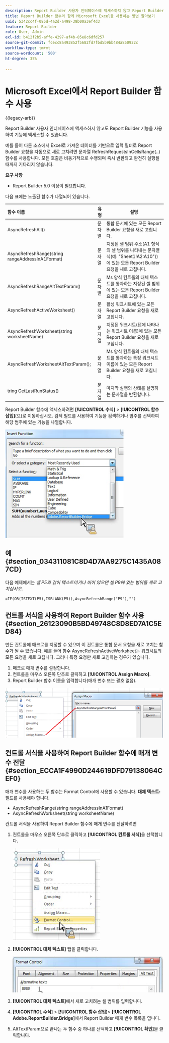 ```yaml
---
description: Report Builder 사용자 인터페이스에 액세스하지 않고 Report Builder 함수와 함께 Microsoft Excel을 사용하는 방법을 알아봅니다.
title: Report Builder 함수와 함께 Microsoft Excel을 사용하는 방법 알아보기
uuid: 5342cc4f-085d-4a2d-a498-38b00a3ef4d3
feature: Report Builder
role: User, Admin
exl-id: b412f2b5-affe-4297-af4b-85e8c6dfd257
source-git-commit: fcecc8a493852f5682fd7fbd5b9bb484a850922c
workflow-type: tm+mt
source-wordcount: '500'
ht-degree: 35%

---
```


# Microsoft Excel에서 Report Builder 함수 사용

{{legacy-arb}}

Report Builder 사용자 인터페이스에 액세스하지 않고도 Report Builder 기능을 사용하여 기능에 액세스할 수 있습니다.

예를 들어 다른 소스에서 Excel로 가져온 데이터를 기반으로 입력 필터로 Report Builder 요청을 자동으로 새로 고치려면 문자열 RefreshRequestsInCellsRange(..) 함수를 사용합니다. 모든 호출은 비동기적으로 수행되며 즉시 반환되고 완전히 실행될 때까지 기다리지 않습니다.

**요구 사항**

* Report Builder 5.0 이상이 필요합니다.

다음 표에는 노출된 함수가 나열되어 있습니다.

| 함수 이름 | 유형 | 설명 |
|:---| --- | ---|
| AsyncRefreshAll() | 문자열 | 통합 문서에 있는 모든 Report Builder 요청을 새로 고칩니다. |
| AsyncRefreshRange(string rangeAddressInA1Format) | 문자열 | 지정된 셀 범위 주소(A1 형식의 셀 범위를 나타내는 문자열 식(예: &quot;Sheet1!A2:A10&quot;))에 있는 모든 Report Builder 요청을 새로 고칩니다. |
| AsyncRefreshRangeAltTextParam() | 문자열 | Ms 양식 컨트롤의 대체 텍스트를 통과하는 지정된 셀 범위에 있는 모든 Report Builder 요청을 새로 고칩니다. |
| AsyncRefreshActiveWorksheet() | 문자열 | 활성 워크시트에 있는 모든 Report Builder 요청을 새로 고칩니다. |
| AsyncRefreshWorksheet(string worksheetName) | 문자열 | 지정된 워크시트(탭에 나타나는 워크시트 이름)에 있는 모든 Report Builder 요청을 새로 고칩니다. |
| AsyncRefreshWorksheetAltTextParam(); | 문자열 | Ms 양식 컨트롤의 대체 텍스트를 통과하는 특정 워크시트 이름에 있는 모든 Report Builder 요청을 새로 고칩니다. |
| tring GetLastRunStatus() | 문자열 | 마지막 실행의 상태를 설명하는 문자열을 반환합니다. |

Report Builder 함수에 액세스하려면 **[!UICONTROL 수식]** > **[!UICONTROL 함수 삽입]**(으)로 이동하십시오. 검색 필드를 사용하여 기능을 검색하거나 범주를 선택하여 해당 범주에 있는 기능을 나열합니다.

![범주 목록이 확장된 함수 삽입 창을 보여 주는 스크린샷입니다.](assets/arb_functions.png)

## 예 {#section_034311081C8D4D7AA9275C1435A087CD}

다음 예제에서는 *셀 P5의 값이 텍스트이거나 비어 있으면 셀 P9에 있는 범위를 새로 고치십시오*.

```
=IF(OR(ISTEXT(P5),ISBLANK(P5)),AsyncRefreshRange("P9"),"")
```

## 컨트롤 서식을 사용하여 Report Builder 함수 사용 {#section_26123090B5BD49748C8D8ED7A1C5ED84}

만든 컨트롤에 매크로를 지정할 수 있으며 이 컨트롤은 통합 문서 요청을 새로 고치는 함수가 될 수 있습니다. 예를 들어 함수 AsyncRefreshActiveWorksheet는 워크시트의 모든 요청을 새로 고칩니다. 그러나 특정 요청만 새로 고침하는 경우가 있습니다.

1. 매크로 매개 변수를 설정합니다.
1. 컨트롤을 마우스 오른쪽 단추로 클릭하고 **[!UICONTROL Assign Macro]**.
1. Report Builder 함수 이름을 입력합니다(매개 변수 또는 괄호 없음).

![매크로 할당 창을 보여 주는 스크린샷입니다.](assets/assign_macro.png)

## 컨트롤 서식을 사용하여 Report Builder 함수에 매개 변수 전달 {#section_ECCA1F4990D244619DFD79138064CEF0}

매개 변수를 사용하는 두 함수는 Format Control에 사용할 수 있습니다. **대체 텍스트:** 필드를 사용해야 합니다.

* AsyncRefreshRange(string rangeAddressInA1Format)
* AsyncRefreshWorksheet(string worksheetName)

컨트롤 서식을 사용하여 Report Builder 함수에 매개 변수를 전달하려면

1. 컨트롤을 마우스 오른쪽 단추로 클릭하고 **[!UICONTROL 컨트롤 서식]**&#x200B;을 선택합니다.

   ![형식 컨트롤을 보여주는 스크린샷을 선택했습니다.](assets/format_control.png)

1. **[!UICONTROL 대체 텍스트]** 탭을 클릭합니다.

   ![대체 텍스트 탭과 대체 텍스트를 표시하는 스크린샷: 필드](assets/alt_text.png)

1. **[!UICONTROL 대체 텍스트]**&#x200B;에서 새로 고치려는 셀 범위를 입력합니다.
1. **[!UICONTROL 수식]** > **[!UICONTROL 함수 삽입]**> **[!UICONTROL Adobe.ReportBuilder.Bridge]**&#x200B;에서 Report Builder 매개 변수 목록을 엽니다.

1. AltTextParam으로 끝나는 두 함수 중 하나를 선택하고 **[!UICONTROL 확인]**&#x200B;을 클릭합니다.
